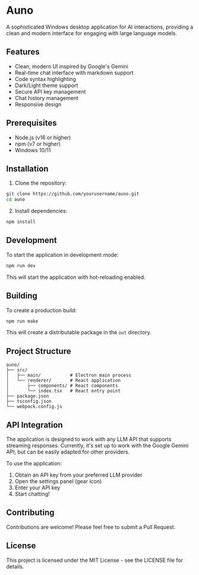 # Auno

A sophisticated Windows desktop application for AI interactions, providing a clean and modern interface for engaging with large language models.

## Features

- Clean, modern UI inspired by Google's Gemini
- Real-time chat interface with markdown support
- Code syntax highlighting
- Dark/Light theme support
- Secure API key management
- Chat history management
- Responsive design

## Prerequisites

- Node.js (v16 or higher)
- npm (v7 or higher)
- Windows 10/11

## Installation

1. Clone the repository:
```bash
git clone https://github.com/yourusername/auno.git
cd auno
```

2. Install dependencies:
```bash
npm install
```

## Development

To start the application in development mode:

```bash
npm run dev
```

This will start the application with hot-reloading enabled.

## Building

To create a production build:

```bash
npm run make
```

This will create a distributable package in the `out` directory.

## Project Structure

```
auno/
├── src/
│   ├── main/           # Electron main process
│   └── renderer/       # React application
│       ├── components/ # React components
│       └── index.tsx   # React entry point
├── package.json
├── tsconfig.json
└── webpack.config.js
```

## API Integration

The application is designed to work with any LLM API that supports streaming responses. Currently, it's set up to work with the Google Gemini API, but can be easily adapted for other providers.

To use the application:

1. Obtain an API key from your preferred LLM provider
2. Open the settings panel (gear icon)
3. Enter your API key
4. Start chatting!

## Contributing

Contributions are welcome! Please feel free to submit a Pull Request.

## License

This project is licensed under the MIT License - see the LICENSE file for details. 